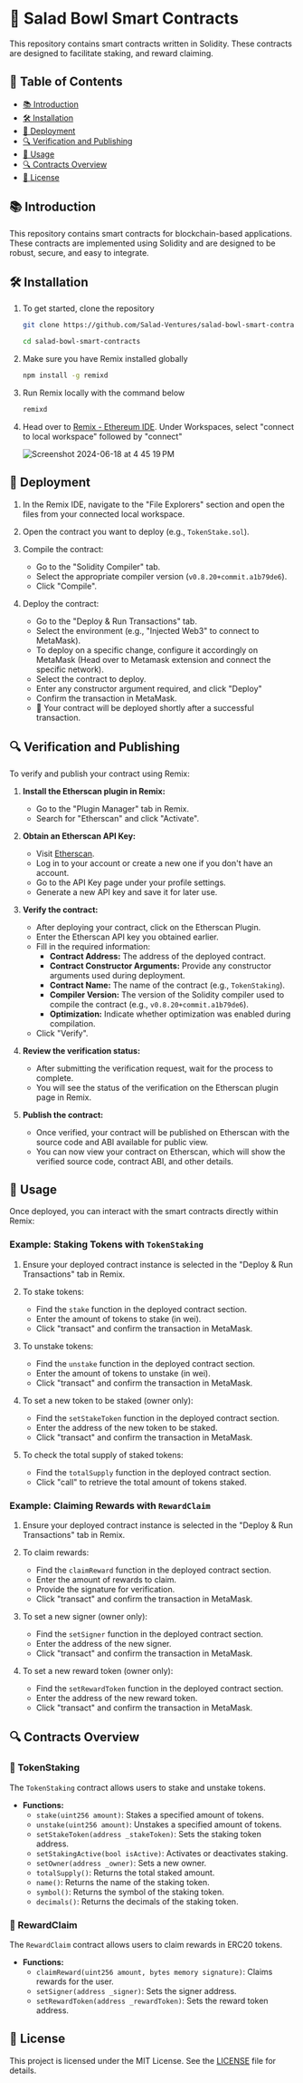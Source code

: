 # 🥗 Salad Bowl Smart Contracts

This repository contains smart contracts written in Solidity. These contracts are designed to facilitate staking, and reward claiming.

## 📜 Table of Contents

- [📚 Introduction](#-introduction)
- [🛠️ Installation](#%EF%B8%8F-installation)
- [🚀 Deployment](#-deployment)
- [🔍 Verification and Publishing](#-verification-and-publishing)
- [📖 Usage](#-usage)
- [🔍 Contracts Overview](#-contracts-overview)
- [📜 License](#-license)

## 📚 Introduction

This repository contains smart contracts for blockchain-based applications. These contracts are implemented using Solidity and are designed to be robust, secure, and easy to integrate.

## 🛠️ Installation


1. To get started, clone the repository 
    ```bash
    git clone https://github.com/Salad-Ventures/salad-bowl-smart-contracts.git
    ```

    ```bash
    cd salad-bowl-smart-contracts
    ```
2. Make sure you have Remix installed globally
    ```bash
    npm install -g remixd
    ```
3. Run Remix locally with the command below
     ```bash
     remixd
     ```
4. Head over to [Remix - Ethereum IDE](https://remix.ethereum.org/). Under Workspaces, select "connect to local workspace" followed by "connect"

   ![Screenshot 2024-06-18 at 4 45 19 PM](https://github.com/Salad-Ventures/salad-bowl-smart-contracts/assets/137877850/6807a4b8-1e52-42bc-8989-043b639b2e8c)


## 🚀 Deployment

1. In the Remix IDE, navigate to the "File Explorers" section and open the files from your connected local workspace.

2. Open the contract you want to deploy (e.g., `TokenStake.sol`).

3. Compile the contract:
    - Go to the "Solidity Compiler" tab.
    - Select the appropriate compiler version (`v0.8.20+commit.a1b79de6`).
    - Click "Compile".

4. Deploy the contract:
    - Go to the "Deploy & Run Transactions" tab.
    - Select the environment (e.g., "Injected Web3" to connect to MetaMask).
    - To deploy on a specific change, configure it accordingly on MetaMask (Head over to Metamask extension and connect the specific network).
    - Select the contract to deploy.
    - Enter any constructor argument required, and click "Deploy"
    - Confirm the transaction in MetaMask.
    - 🚀 Your contract will be deployed shortly after a successful transaction.


## 🔍 Verification and Publishing

To verify and publish your contract using Remix:

1. **Install the Etherscan plugin in Remix:**
    - Go to the "Plugin Manager" tab in Remix.
    - Search for "Etherscan" and click "Activate".

2. **Obtain an Etherscan API Key:**
    - Visit [Etherscan](https://etherscan.io/).
    - Log in to your account or create a new one if you don't have an account.
    - Go to the API Key page under your profile settings.
    - Generate a new API key and save it for later use.

3. **Verify the contract:**
    - After deploying your contract, click on the Etherscan Plugin.
    - Enter the Etherscan API key you obtained earlier.
    - Fill in the required information:
      - **Contract Address:** The address of the deployed contract.
      - **Contract Constructor Arguments:** Provide any constructor arguments used during deployment.
      - **Contract Name:** The name of the contract (e.g., `TokenStaking`).
      - **Compiler Version:** The version of the Solidity compiler used to compile the contract (e.g., `v0.8.20+commit.a1b79de6`).
      - **Optimization:** Indicate whether optimization was enabled during compilation.
    - Click "Verify".

4. **Review the verification status:**
    - After submitting the verification request, wait for the process to complete.
    - You will see the status of the verification on the Etherscan plugin page in Remix.

5. **Publish the contract:**
    - Once verified, your contract will be published on Etherscan with the source code and ABI available for public view.
    - You can now view your contract on Etherscan, which will show the verified source code, contract ABI, and other details.


## 📖 Usage

Once deployed, you can interact with the smart contracts directly within Remix:

### Example: Staking Tokens with `TokenStaking`

1. Ensure your deployed contract instance is selected in the "Deploy & Run Transactions" tab in Remix.

2. To stake tokens:
    - Find the `stake` function in the deployed contract section.
    - Enter the amount of tokens to stake (in wei).
    - Click "transact" and confirm the transaction in MetaMask.

3. To unstake tokens:
    - Find the `unstake` function in the deployed contract section.
    - Enter the amount of tokens to unstake (in wei).
    - Click "transact" and confirm the transaction in MetaMask.

4. To set a new token to be staked (owner only):
    - Find the `setStakeToken` function in the deployed contract section.
    - Enter the address of the new token to be staked.
    - Click "transact" and confirm the transaction in MetaMask.

5. To check the total supply of staked tokens:
    - Find the `totalSupply` function in the deployed contract section.
    - Click "call" to retrieve the total amount of tokens staked.

### Example: Claiming Rewards with `RewardClaim`

1. Ensure your deployed contract instance is selected in the "Deploy & Run Transactions" tab in Remix.

2. To claim rewards:
    - Find the `claimReward` function in the deployed contract section.
    - Enter the amount of rewards to claim.
    - Provide the signature for verification.
    - Click "transact" and confirm the transaction in MetaMask.

3. To set a new signer (owner only):
    - Find the `setSigner` function in the deployed contract section.
    - Enter the address of the new signer.
    - Click "transact" and confirm the transaction in MetaMask.

4. To set a new reward token (owner only):
    - Find the `setRewardToken` function in the deployed contract section.
    - Enter the address of the new reward token.
    - Click "transact" and confirm the transaction in MetaMask.

## 🔍 Contracts Overview

### 📄 TokenStaking

The `TokenStaking` contract allows users to stake and unstake tokens.

- **Functions:**
  - `stake(uint256 amount)`: Stakes a specified amount of tokens.
  - `unstake(uint256 amount)`: Unstakes a specified amount of tokens.
  - `setStakeToken(address _stakeToken)`: Sets the staking token address.
  - `setStakingActive(bool isActive)`: Activates or deactivates staking.
  - `setOwner(address _owner)`: Sets a new owner.
  - `totalSupply()`: Returns the total staked amount.
  - `name()`: Returns the name of the staking token.
  - `symbol()`: Returns the symbol of the staking token.
  - `decimals()`: Returns the decimals of the staking token.

### 📄 RewardClaim

The `RewardClaim` contract allows users to claim rewards in ERC20 tokens.

- **Functions:**
  - `claimReward(uint256 amount, bytes memory signature)`: Claims rewards for the user.
  - `setSigner(address _signer)`: Sets the signer address.
  - `setRewardToken(address _rewardToken)`: Sets the reward token address.

## 📜 License

This project is licensed under the MIT License. See the [LICENSE](LICENSE) file for details.

